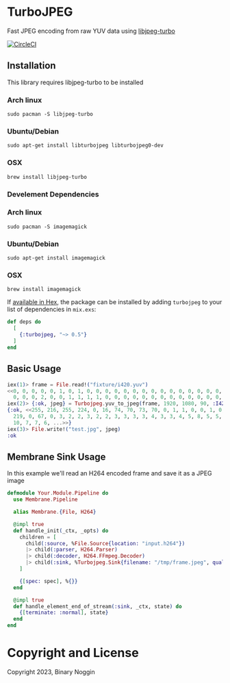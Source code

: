 # TurboJPEG

Fast JPEG encoding from raw YUV data using [libjpeg-turbo](https://libjpeg-turbo.org/)

[![CircleCI](https://circleci.com/gh/BinaryNoggin/elixir-turbojpeg/tree/master.svg?style=svg)](https://circleci.com/gh/BinaryNoggin/elixir-turbojpeg/tree/master)

## Installation

This library requires libjpeg-turbo to be installed

### Arch linux

    sudo pacman -S libjpeg-turbo

### Ubuntu/Debian

    sudo apt-get install libturbojpeg libturbojpeg0-dev

### OSX

    brew install libjpeg-turbo
    
### Develement Dependencies

### Arch linux

    sudo pacman -S imagemagick

### Ubuntu/Debian

    sudo apt-get install imagemagick

### OSX

    brew install imagemagick

If [available in Hex](https://hex.pm/packages/turbojpeg), the package can be installed
by adding `turbojpeg` to your list of dependencies in `mix.exs`:

```elixir
def deps do
  [
    {:turbojpeg, "~> 0.5"}
  ]
end
```

## Basic Usage

```elixir 
iex(1)> frame = File.read!("fixture/i420.yuv")
<<0, 0, 0, 0, 0, 1, 0, 1, 0, 0, 0, 0, 0, 0, 0, 0, 0, 0, 0, 0, 0, 0, 0, 0, 0, 0,
  0, 0, 0, 2, 0, 0, 1, 1, 1, 1, 0, 0, 0, 0, 0, 0, 0, 0, 0, 0, 0, 0, 0, 0, ...>>
iex(2)> {:ok, jpeg} = Turbojpeg.yuv_to_jpeg(frame, 1920, 1080, 90, :I420)
{:ok, <<255, 216, 255, 224, 0, 16, 74, 70, 73, 70, 0, 1, 1, 0, 0, 1, 0, 1, 0, 0, 255,
  219, 0, 67, 0, 3, 2, 2, 3, 2, 2, 3, 3, 3, 3, 4, 3, 3, 4, 5, 8, 5, 5, 4, 4, 5,
  10, 7, 7, 6, ...>>}
iex(3)> File.write!("test.jpg", jpeg)
:ok
```

## Membrane Sink Usage

In this example we'll read an H264 encoded frame and save it as a JPEG image

```elixir
defmodule Your.Module.Pipeline do
  use Membrane.Pipeline

  alias Membrane.{File, H264}

  @impl true
  def handle_init(_ctx, _opts) do
    children = [
      child(:source, %File.Source{location: "input.h264"})
      |> child(:parser, H264.Parser)
      |> child(:decoder, H264.FFmpeg.Decoder)
      |> child(:sink, %Turbojpeg.Sink{filename: "/tmp/frame.jpeg", quality: 100})
    ]

    {[spec: spec], %{}}
  end

  @impl true
  def handle_element_end_of_stream(:sink, _ctx, state) do
    {[terminate: :normal], state}
  end
end
```

# Copyright and License

Copyright 2023, Binary Noggin
